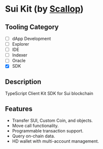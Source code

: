 # Sui Kit (by [Scallop](github.com/scallop-io/sui-kit))

## Tooling Category

- [ ] dApp Development
- [ ] Explorer
- [ ] IDE
- [ ] Indexer
- [ ] Oracle
- [x] SDK

## Description

TypeScript Client Kit SDK for Sui blockchain

## Features

- Transfer SUI, Custom Coin, and objects.
- Move call functionality.
- Programmable transaction support.
- Query on-chain data.
- HD wallet with multi-account management.
